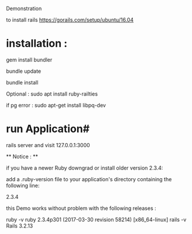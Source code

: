 Demonstration 

to install rails https://gorails.com/setup/ubuntu/16.04

# installation : #

gem install bundler

bundle update

bundle install


Optional : sudo apt install ruby-railties

if pg error : sudo apt-get install libpq-dev

# run Application#
rails server
and visit 127.0.0.1:3000

** Notice : **

if you have a newer Ruby downgrad or install older version 2.3.4:

add a .ruby-version file to your application's directory containing the following line:

2.3.4


this Demo works without problem with the following releases :

  ruby -v
ruby 2.3.4p301 (2017-03-30 revision 58214) [x86_64-linux]
  rails -v
Rails 3.2.13

